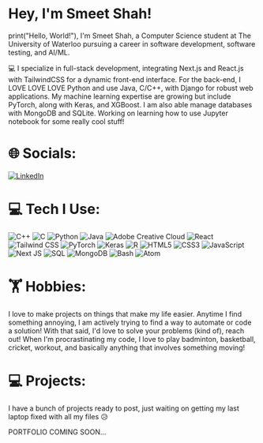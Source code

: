 # Hey, I'm Smeet Shah!

print("Hello, World!"), I'm Smeet Shah, a Computer Science student at The University of Waterloo pursuing a career in software development, software testing, and AI/ML.

💻 I specialize in full-stack development, integrating Next.js and React.js with TailwindCSS for a dynamic front-end interface. For the back-end, I LOVE LOVE LOVE Python and use Java, C/C++, with Django for robust web applications. My machine learning expertise are growing but include PyTorch, along with Keras, and XGBoost. I am also able manage databases with MongoDB and SQLite. Working on learning how to use Jupyter notebook for some really cool stuff!

# 🌐 Socials:
[![LinkedIn](https://img.shields.io/badge/LinkedIn-%230077B5.svg?logo=linkedin&logoColor=white)]([https://linkedin.com/in/sachin-ved-gupta](https://www.linkedin.com/in/s26shah/)) 


# 💻 Tech I Use:
![C++](https://img.shields.io/badge/c++-%2300599C.svg?style=for-the-badge&logo=c%2B%2B&logoColor=white) ![C](https://img.shields.io/badge/c-%2300599C.svg?style=for-the-badge&logo=c&logoColor=white) ![Python](https://img.shields.io/badge/python-3670A0?style=for-the-badge&logo=python&logoColor=ffdd54) ![Java](https://img.shields.io/badge/java-%23ED8B00.svg?style=for-the-badge&logo=openjdk&logoColor=white) ![Adobe Creative Cloud](https://img.shields.io/badge/Adobe%20Creative%20Cloud-DA1F26.svg?style=for-the-badge&logo=Adobe%20Creative%20Cloud&logoColor=white) ![React](https://img.shields.io/badge/react-%2320232a.svg?style=for-the-badge&logo=react&logoColor=%2361DAFB) ![Tailwind CSS](https://img.shields.io/badge/Tailwind_CSS-%2338B2AC.svg?style=for-the-badge&logo=tailwind-css&logoColor=white) ![PyTorch](https://img.shields.io/badge/PyTorch-%23EE4C2C.svg?style=for-the-badge&logo=pytorch&logoColor=white) ![Keras](https://img.shields.io/badge/Keras-%23D00000.svg?style=for-the-badge&logo=Keras&logoColor=white) ![R](https://img.shields.io/badge/r-%23276DC3.svg?style=for-the-badge&logo=r&logoColor=white) ![HTML5](https://img.shields.io/badge/html5-%23E34F26.svg?style=for-the-badge&logo=html5&logoColor=white) ![CSS3](https://img.shields.io/badge/css3-%231572B6.svg?style=for-the-badge&logo=css3&logoColor=white) ![JavaScript](https://img.shields.io/badge/javascript-%23323330.svg?style=for-the-badge&logo=javascript&logoColor=%23F7DF1E) ![Next JS](https://img.shields.io/badge/Next-black?style=for-the-badge&logo=next.js&logoColor=white) ![SQL](https://img.shields.io/badge/MySQL-%2300f.svg?style=for-the-badge&logo=mysql&logoColor=white) ![MongoDB](https://img.shields.io/badge/MongoDB-%234ea94b.svg?style=for-the-badge&logo=mongodb&logoColor=white) ![Bash](https://img.shields.io/badge/bash-%23121011.svg?style=for-the-badge&logo=gnu-bash&logoColor=white)  ![Atom](https://img.shields.io/badge/Atom-%2366595C.svg?style=for-the-badge&logo=atom&logoColor=white)


# 🏋 Hobbies: 
I love to make projects on things that make my life easier. Anytime I find something annoying, I am actively trying to find a way to automate or code a solution! With that said, I'd love to solve your problems (kind of), reach out!
When I'm procrastinating my code, I love to play badminton, basketball, cricket, workout, and basically anything that involves something moving!

# 💻 Projects:
I have a bunch of projects ready to post, just waiting on getting my last laptop fixed with all my files 😥

PORTFOLIO COMING SOON...
